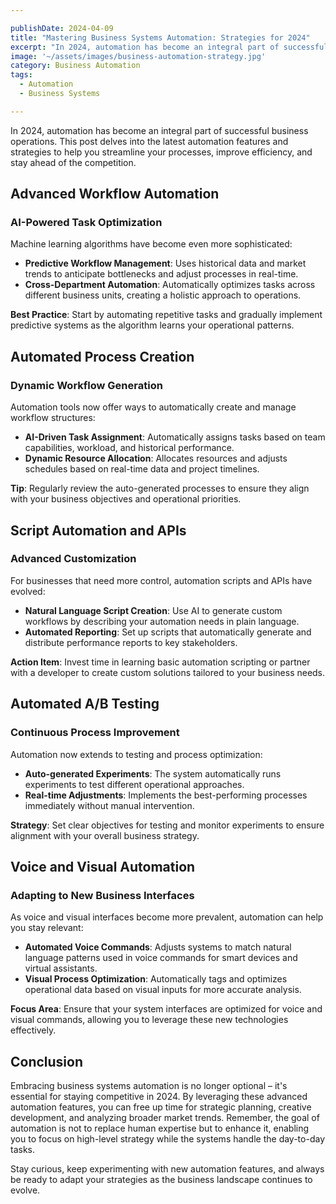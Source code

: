 ```yaml
---

publishDate: 2024-04-09  
title: "Mastering Business Systems Automation: Strategies for 2024"  
excerpt: "In 2024, automation has become an integral part of successful business operations. Let's look at what that means for your company."  
image: '~/assets/images/business-automation-strategy.jpg'  
category: Business Automation  
tags:  
  - Automation  
  - Business Systems  

---
```


In 2024, automation has become an integral part of successful business operations. This post delves into the latest automation features and strategies to help you streamline your processes, improve efficiency, and stay ahead of the competition.

## Advanced Workflow Automation

### AI-Powered Task Optimization

Machine learning algorithms have become even more sophisticated:

- **Predictive Workflow Management**: Uses historical data and market trends to anticipate bottlenecks and adjust processes in real-time.
- **Cross-Department Automation**: Automatically optimizes tasks across different business units, creating a holistic approach to operations.

**Best Practice**: Start by automating repetitive tasks and gradually implement predictive systems as the algorithm learns your operational patterns.

## Automated Process Creation

### Dynamic Workflow Generation

Automation tools now offer ways to automatically create and manage workflow structures:

- **AI-Driven Task Assignment**: Automatically assigns tasks based on team capabilities, workload, and historical performance.
- **Dynamic Resource Allocation**: Allocates resources and adjusts schedules based on real-time data and project timelines.

**Tip**: Regularly review the auto-generated processes to ensure they align with your business objectives and operational priorities.

## Script Automation and APIs

### Advanced Customization

For businesses that need more control, automation scripts and APIs have evolved:

- **Natural Language Script Creation**: Use AI to generate custom workflows by describing your automation needs in plain language.
- **Automated Reporting**: Set up scripts that automatically generate and distribute performance reports to key stakeholders.

**Action Item**: Invest time in learning basic automation scripting or partner with a developer to create custom solutions tailored to your business needs.

## Automated A/B Testing

### Continuous Process Improvement

Automation now extends to testing and process optimization:

- **Auto-generated Experiments**: The system automatically runs experiments to test different operational approaches.
- **Real-time Adjustments**: Implements the best-performing processes immediately without manual intervention.

**Strategy**: Set clear objectives for testing and monitor experiments to ensure alignment with your overall business strategy.

## Voice and Visual Automation

### Adapting to New Business Interfaces

As voice and visual interfaces become more prevalent, automation can help you stay relevant:

- **Automated Voice Commands**: Adjusts systems to match natural language patterns used in voice commands for smart devices and virtual assistants.
- **Visual Process Optimization**: Automatically tags and optimizes operational data based on visual inputs for more accurate analysis.

**Focus Area**: Ensure that your system interfaces are optimized for voice and visual commands, allowing you to leverage these new technologies effectively.

## Conclusion

Embracing business systems automation is no longer optional – it's essential for staying competitive in 2024. By leveraging these advanced automation features, you can free up time for strategic planning, creative development, and analyzing broader market trends. Remember, the goal of automation is not to replace human expertise but to enhance it, enabling you to focus on high-level strategy while the systems handle the day-to-day tasks.

Stay curious, keep experimenting with new automation features, and always be ready to adapt your strategies as the business landscape continues to evolve.